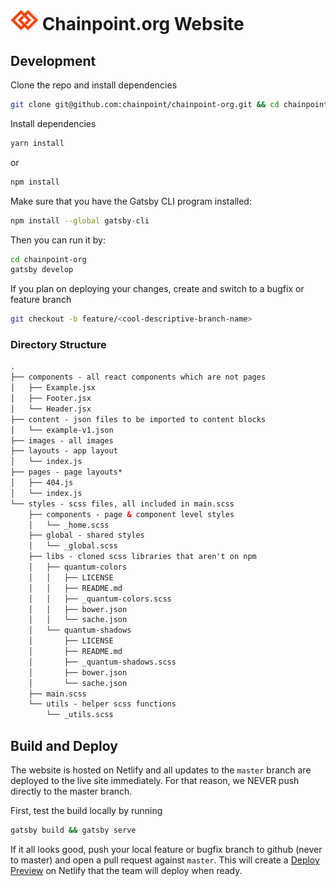 # ![Chainpoint.org](./src/images/logo-xs.png) Chainpoint.org Website

## Development

Clone the repo and install dependencies

```sh
git clone git@github.com:chainpoint/chainpoint-org.git && cd chainpoint-org
```

Install dependencies

```sh
yarn install
```

or

```sh
npm install
```

Make sure that you have the Gatsby CLI program installed:
```sh
npm install --global gatsby-cli
```

Then you can run it by:
```sh
cd chainpoint-org
gatsby develop
```

If you plan on deploying your changes, create and switch to a bugfix or feature branch
```sh
git checkout -b feature/<cool-descriptive-branch-name>
```

### Directory Structure

```html
.
├── components - all react components which are not pages
│   ├── Example.jsx
│   ├── Footer.jsx
│   └── Header.jsx
├── content - json files to be imported to content blocks
│   └── example-v1.json
├── images - all images
├── layouts - app layout
│   └── index.js
├── pages - page layouts*
│   ├── 404.js
│   └── index.js
└── styles - scss files, all included in main.scss
    ├── components - page & component level styles
    │   └── _home.scss
    ├── global - shared styles
    │   └── _global.scss
    ├── libs - cloned scss libraries that aren't on npm
    │   ├── quantum-colors
    │   │   ├── LICENSE
    │   │   ├── README.md
    │   │   ├── _quantum-colors.scss
    │   │   ├── bower.json
    │   │   └── sache.json
    │   └── quantum-shadows
    │       ├── LICENSE
    │       ├── README.md
    │       ├── _quantum-shadows.scss
    │       ├── bower.json
    │       └── sache.json
    ├── main.scss
    └── utils - helper scss functions
        └── _utils.scss
```

## Build and Deploy
The website is hosted on Netlify and all updates to the `master` branch are deployed to the live site immediately. For that reason, we NEVER push directly to the master branch.

First, test the build locally by running  

```sh
gatsby build && gatsby serve
```

If it all looks good, push your local feature or bugfix branch to github (never to master) and open a pull request against `master`. This will create a [Deploy Preview](https://www.netlify.com/blog/2016/07/20/introducing-deploy-previews-in-netlify/) on Netlify that the team will deploy when ready.